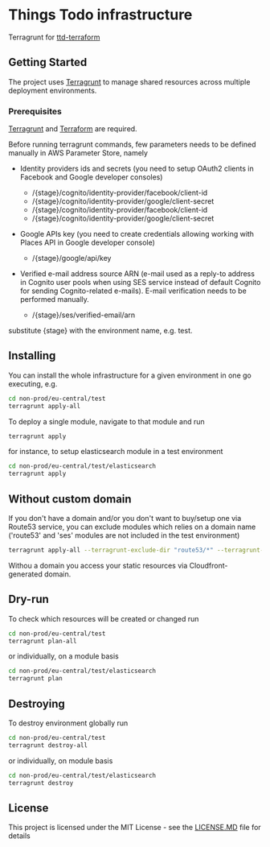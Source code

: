 # Things Todo infrastructure

Terragrunt for [ttd-terraform](https://github.com/mjedrasz/ttd-terraform)

## Getting Started

The project uses [Terragrunt](https://github.com/gruntwork-io/terragrunt) to manage shared resources across multiple deployment environments.

### Prerequisites

[Terragrunt](https://github.com/gruntwork-io/terragrunt) and [Terraform](https://www.terraform.io/) are required.

Before running terragrunt commands, few parameters needs to be defined manually in AWS Parameter Store, namely

* Identity providers ids and secrets (you need to setup OAuth2 clients in Facebook and Google developer consoles)
  * /{stage}/cognito/identity-provider/facebook/client-id
  * /{stage}/cognito/identity-provider/google/client-secret
  * /{stage}/cognito/identity-provider/facebook/client-id
  * /{stage}/cognito/identity-provider/google/client-secret

* Google APIs key (you need to create credentials allowing working with Places API in Google developer console)
  * /{stage}/google/api/key

* Verified e-mail address source ARN (e-mail used as a reply-to address in Cognito user pools when using SES service instead of default Cognito for sending Cognito-related e-mails). E-mail verification needs to be performed manually.
  * /{stage}/ses/verified-email/arn

substitute {stage} with the environment name, e.g. test.

## Installing

You can install the whole infrastructure for a given environment in one go executing, e.g.

```bash
cd non-prod/eu-central/test
terragrunt apply-all
```

To deploy a single module, navigate to that module and run

```bash
terragrunt apply
```

for instance, to setup elasticsearch module in a test environment

```bash
cd non-prod/eu-central/test/elasticsearch
terragrunt apply
```

## Without custom domain

If you don't have a domain and/or you don't want to buy/setup one via Route53 service, you can exclude modules which relies on a domain name
('route53' and 'ses' modules are not included in the test environment)

```bash
terragrunt apply-all --terragrunt-exclude-dir "route53/*" --terragrunt-exclude-dir ses
```

Withou a domain you access your static resources via Cloudfront-generated domain.

## Dry-run

To check which resources will be created or changed run

```bash
cd non-prod/eu-central/test
terragrunt plan-all
```

or individually, on a module basis

```bash
cd non-prod/eu-central/test/elasticsearch
terragrunt plan
```

## Destroying

To destroy environment globally run

```bash
cd non-prod/eu-central/test
terragrunt destroy-all
```

or individually, on module basis

```bash
cd non-prod/eu-central/test/elasticsearch
terragrunt destroy
```

## License

This project is licensed under the MIT License - see the [LICENSE.MD](LICENSE.MD) file for details
